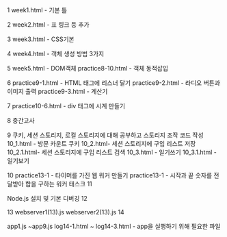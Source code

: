 1
week1.html - 기본 틀

2
week2.html - 표 링크 등 추가

3
week3.html - CSS기본

4
week4.html - 객체 생성 방법 3가지

5
week5.html - DOM객체
practice8-10.html - 객체 동적삽입

6
practice9-1.html - HTML 태그에 리스너 달기
practice9-2.html - 라디오 버튼과 이미지 출력
practice9-3.html - 계산기

7
practice10-6.html - div 태그에 시계 만들기

8
중간고사

9
쿠키, 세션 스토리지, 로컬 스토리지에 대해 공부하고 스토리지 조작 코드 작성
10_1.html - 방문 카운트 쿠키
10_2.html- 세션 스토리지에 구입 리스트 저장
10_2.1.html- 세션 스토리지에 구입 리스트 검색
10_3.html - 일기쓰기
10_3.1.html - 일기보기

10
practice13-1 - 타이머를 가진 웹 워커 만들기
practice13-1 - 시작과 끝 숫자를 전달받아 합을 구하는 워커 태스크
11

Node.js 설치 및 기본 디버깅
12

13
webserver1(13).js 
webserver2(13).js
14

app1.js ~app9.js
log14-1.html ~ log14-3.html - app을 실행하기 위해 필요한 파일
